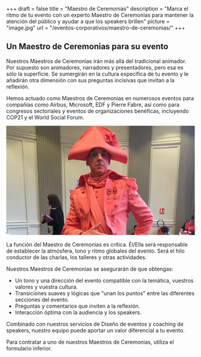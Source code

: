 +++
draft 		= false
title 		= "Maestro de Ceremonias"
description	= "Marca el ritmo de tu evento con un experto Maestro de Ceremonias para mantener la atención del público y ayudar a que los speakers brillen"
picture		= "image.jpg"
url	 		= "/eventos-corporativos/maestro-de-ceremonias/"
+++

## Un Maestro de Ceremonias para su evento

Nuestros Maestros de Ceremonias irán más allá del tradicional animador. Por supuesto son animadores, narradores y presentadores, pero esa es sólo la superficie. Se sumergirán en la cultura específica de tu evento y le añadirán otra dimensión con sus preguntas incisivas que invitan a la reflexión. 

Hemos actuado como Maestros de Ceremonias en numerosos eventos para compañías como Airbus, Microsoft, EDF y Pierre Fabre, así como para congresos sectoriales y eventos de organizaciones benéficas, incluyendo COP21 y el World Social Forum.


![master_of_ceremonies][pic1]

La función del Maestro de Ceremonias es crítica. Él/Ella será responsable de establecer la atmósfera, tono y ritmo globales del evento. Será el hilo conductor de las charlas, los talleres y otras actividades.

Nuestros Maestros de Ceremonias se asegurarán de que obtengas:

* Un tono y una dirección del evento compatible con la temática, vuestros valores y vuestra cultura.
* Transiciones suaves y lógicas que "unan los puntos" entre las diferentes secciones del evento.
* Preguntas y comentarios que inviten a la reflexión.
* Interacción óptima con la audiencia y los speakers.

Combinado con nuestros servicios de Diseño de eventos y coaching de speakers, nuestro equipo puede aportar un valor diferencial a tu evento.

Para contratar a uno de nuestros Maestros de Ceremonias, utiliza el formulario inferior.

[pic1]: image.jpg